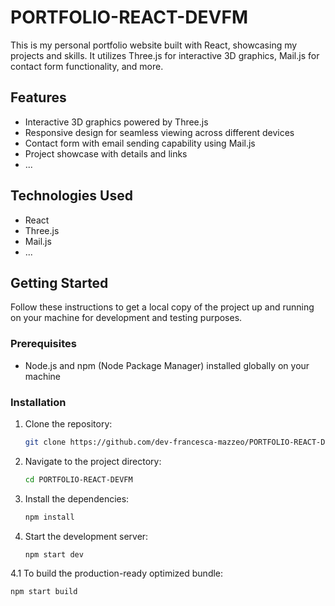 # PORTFOLIO-REACT-DEVFM

This is my personal portfolio website built with React, showcasing my projects and skills. It utilizes Three.js for interactive 3D graphics, Mail.js for contact form functionality, and more.

## Features

- Interactive 3D graphics powered by Three.js
- Responsive design for seamless viewing across different devices
- Contact form with email sending capability using Mail.js
- Project showcase with details and links
- ...

## Technologies Used

- React
- Three.js
- Mail.js
- ...

## Getting Started

Follow these instructions to get a local copy of the project up and running on your machine for development and testing purposes.

### Prerequisites

- Node.js and npm (Node Package Manager) installed globally on your machine

### Installation

1. Clone the repository:

   ```bash
   git clone https://github.com/dev-francesca-mazzeo/PORTFOLIO-REACT-DEVFM.git
   ```

3. Navigate to the project directory:

   ```bash
   cd PORTFOLIO-REACT-DEVFM
   ```

3. Install the dependencies:

   ```bash
   npm install
   ```

4. Start the development server:

   ```bash
   npm start dev 
   ```

4.1 To build the production-ready optimized bundle:

   ```bash
   npm start build 
   ```
